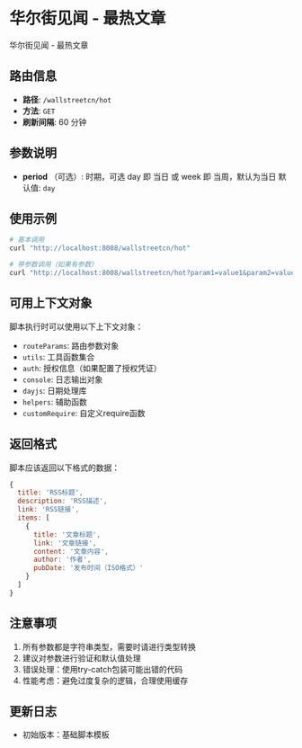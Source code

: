 # 华尔街见闻 - 最热文章

华尔街见闻 - 最热文章

## 路由信息

- **路径**: `/wallstreetcn/hot`
- **方法**: `GET`
- **刷新间隔**: 60 分钟

## 参数说明

- **period** （可选）:  时期，可选 day 即 当日 或 week 即 当周，默认为当日 默认值: `day`

## 使用示例

```bash
# 基本调用
curl "http://localhost:8008/wallstreetcn/hot"

# 带参数调用（如果有参数）
curl "http://localhost:8008/wallstreetcn/hot?param1=value1&param2=value2"
```

## 可用上下文对象

脚本执行时可以使用以下上下文对象：

- `routeParams`: 路由参数对象
- `utils`: 工具函数集合
- `auth`: 授权信息（如果配置了授权凭证）
- `console`: 日志输出对象
- `dayjs`: 日期处理库
- `helpers`: 辅助函数
- `customRequire`: 自定义require函数

## 返回格式

脚本应该返回以下格式的数据：

```javascript
{
  title: 'RSS标题',
  description: 'RSS描述',
  link: 'RSS链接',
  items: [
    {
      title: '文章标题',
      link: '文章链接',
      content: '文章内容',
      author: '作者',
      pubDate: '发布时间（ISO格式）'
    }
  ]
}
```

## 注意事项

1. 所有参数都是字符串类型，需要时请进行类型转换
2. 建议对参数进行验证和默认值处理
3. 错误处理：使用try-catch包装可能出错的代码
4. 性能考虑：避免过度复杂的逻辑，合理使用缓存

## 更新日志

- 初始版本：基础脚本模板
